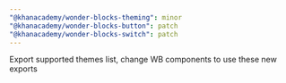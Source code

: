 ```yaml
---
"@khanacademy/wonder-blocks-theming": minor
"@khanacademy/wonder-blocks-button": patch
"@khanacademy/wonder-blocks-switch": patch
---
```


Export supported themes list, change WB components to use these new exports
